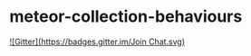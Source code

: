 # meteor-collection-behaviours
[![Gitter](https://badges.gitter.im/Join Chat.svg)](https://gitter.im/zimme/meteor-collection-behaviours?utm_source=badge&utm_medium=badge&utm_campaign=pr-badge)